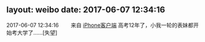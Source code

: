 layout: weibo
date: 2017-06-07 12:34:16
---
2017-06-07 12:34:16  &nbsp;&nbsp;&nbsp;&nbsp;&nbsp;&nbsp; 来自 <a href="http://app.weibo.com/t/feed/9ksdit" rel="nofollow">iPhone客户端</a>
高考12年了，小我一轮的表妹都开始考大学了……[失望] ​​​
